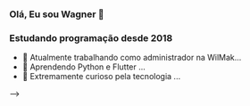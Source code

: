 ### Olá, Eu sou Wagner 👋

### Estudando programação desde 2018

- 🔭 Atualmente trabalhando como administrador na WilMak...
- 🌱 Aprendendo Python e Flutter ...
- 🤔 Extremamente curioso pela tecnologia ...

-->
